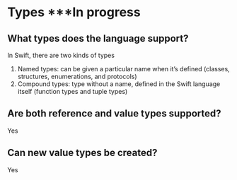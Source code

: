 # Types ***In progress
## What types does the language support?
In Swift, there are two kinds of types 
1. Named types: can be given a particular name when it’s defined (classes, structures, enumerations, and protocols)
2. Compound types:  type without a name, defined in the Swift language itself (function types and tuple types)

## Are both reference and value types supported?
Yes
## Can new value types be created?
Yes
